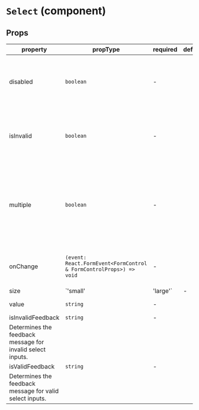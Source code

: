 # `Select` (component)

## Props

| property  | propType                                                           | required | default | description                                                                                                |
| --------- | ------------------------------------------------------------------ | -------- | ------- | ---------------------------------------------------------------------------------------------------------- |
| disabled  | `boolean`                                                          | -        |         | Determines whether the Select should be disabled. False by default.                                        |
| isInvalid | `boolean`                                                          | -        |         | Determines whether the Select should be invalid. False by default.                                         |
| multiple  | `boolean`                                                          | -        |         | When multiple is true, the user can select multiple options. Otherwise, one option only. False by default. |
| onChange  | `(event: React.FormEvent<FormControl & FormControlProps>) => void` | -        |         | Handles the onChange event for the Select.                                                                 |
| size      | `'small' | 'large'`                                                | -        |         | Determines whether to render a small or large TextField. By default, it is undefined.                      |
| value     | `string`                                                           | -        |         | Selected value in the
| isInvalidFeedback | `string`                                                 | -         |
| Determines the feedback message for invalid select inputs.|
| isValidFeedback | `string`                                                 | -         |
| Determines the feedback message for valid select inputs.|
